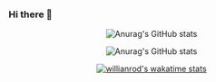### Hi there 👋

<div align="center"> 
  
![Anurag's GitHub stats](https://github-readme-stats.vercel.app/api?username=belinglima&show_icons=true&theme=dracula) 

  
![Anurag's GitHub stats](https://github-readme-stats.vercel.app/api/top-langs/?username=belinglima&hide=html&layout=compact&theme=dracula)
  
  [![willianrod's wakatime stats](https://github-readme-stats.vercel.app/api/wakatime?username=belinglima)](https://github.com/anuraghazra/github-readme-stats)


</div>

<!--
**belinglima/belinglima** is a ✨ _special_ ✨ repository because its `README.md` (this file) appears on your GitHub profile.

Here are some ideas to get you started:

- 🔭 I’m currently working on ...
- 🌱 I’m currently learning ...
- 👯 I’m looking to collaborate on ...
- 🤔 I’m looking for help with ...
- 💬 Ask me about ...
- 📫 How to reach me: ...
- 😄 Pronouns: ...
- ⚡ Fun fact: ...
-->
